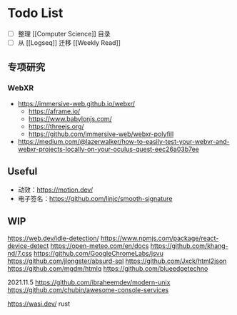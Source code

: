 # Todo List

+ [ ] 整理 [[Computer Science]] 目录
+ [ ] 从 [[Logseq]] 迁移 [[Weekly Read]]

## 专项研究

### WebXR

+ https://immersive-web.github.io/webxr/
    + https://aframe.io/
    + https://www.babylonjs.com/
    + https://threejs.org/
    + https://github.com/immersive-web/webxr-polyfill
+ https://medium.com/@lazerwalker/how-to-easily-test-your-webvr-and-webxr-projects-locally-on-your-oculus-quest-eec26a03b7ee

## Useful

+ 动效：https://motion.dev/
+ 电子签名：https://github.com/linjc/smooth-signature

## WIP

https://web.dev/idle-detection/
https://www.npmjs.com/package/react-device-detect
https://open-meteo.com/en/docs
https://github.com/khang-nd/7.css
https://github.com/GoogleChromeLabs/jsvu
https://github.com/jlongster/absurd-sql
https://github.com/Jxck/html2json
https://github.com/mgdm/htmlq
https://github.com/blueedgetechno

2021.11.5
https://github.com/ibraheemdev/modern-unix
https://github.com/chubin/awesome-console-services

https://wasi.dev/
rust
